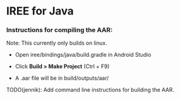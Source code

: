 # IREE for Java

### Instructions for compiling the AAR:

Note: This currently only builds on linux.

* Open iree/bindings/java/build.gradle in Android Studio

* Click **Build > Make Project** (Ctrl + F9)

* A .aar file will be in build/outputs/aar/

TODO(jennik): Add command line instructions for building the AAR.
